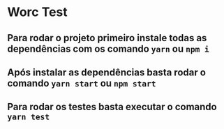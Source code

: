 # Worc Test

## Para rodar o projeto primeiro instale todas as dependências com os comando `yarn` ou `npm i`

## Após instalar as dependências basta rodar o comando `yarn start` ou `npm start`

## Para rodar os testes basta executar o comando `yarn test`
